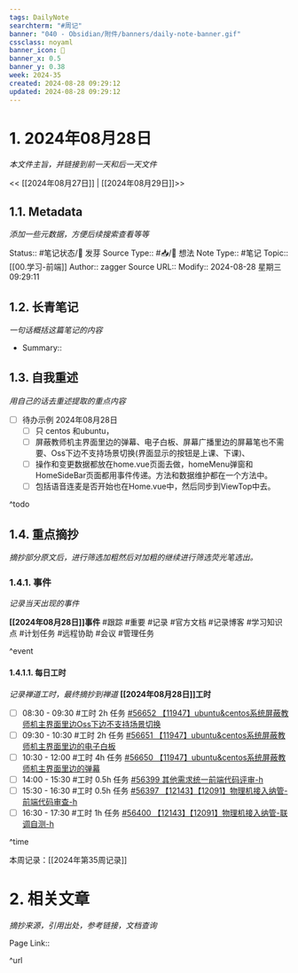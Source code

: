 ```yaml
---
tags: DailyNote
searchterm: "#周记"
banner: "040 - Obsidian/附件/banners/daily-note-banner.gif"
cssclass: noyaml
banner_icon: 💌
banner_x: 0.5
banner_y: 0.38
week: 2024-35
created: 2024-08-28 09:29:12
updated: 2024-08-28 09:29:12
---
```


# 1. 2024年08月28日

_本文件主旨，并链接到前一天和后一天文件_

<< [[2024年08月27日]] | [[2024年08月29日]]>>

## 1.1. Metadata

_添加一些元数据，方便后续搜索查看等等_

Status:: #笔记状态/🌱 发芽
Source Type:: #📥/💭 想法 
Note Type:: #笔记
Topic:: [[00.学习-前端]]
Author:: zagger
Source URL::
Modify:: 2024-08-28 星期三 09:29:11

## 1.2. 长青笔记

_一句话概括这篇笔记的内容_

- Summary::

## 1.3. 自我重述

_用自己的话去重述提取的重点内容_

- [ ] 待办示例 2024年08月28日
	- [ ] 只 centos 和ubuntu，
	- [ ] 屏蔽教师机主界面里边的弹幕、电子白板、屏幕广播里边的屏幕笔也不需要、Oss下边不支持场景切换(界面显示的按钮是上课、下课)、
	- [ ] 操作和变更数据都放在home.vue页面去做，homeMenu弹窗和HomeSideBar页面都用事件传递。方法和数据维护都在一个方法中。
	- [ ] 包括语音连麦是否开始也在Home.vue中，然后同步到ViewTop中去。

^todo

## 1.4. 重点摘抄

_摘抄部分原文后，进行筛选加粗然后对加粗的继续进行筛选荧光笔选出。_

### 1.4.1. 事件

_记录当天出现的事件_

**[[2024年08月28日]]事件** 
#跟踪 #重要 #记录 #官方文档 #记录博客 #学习知识点 #计划任务 #远程协助 #会议 #管理任务

^event

#### 1.4.1.1. 每日工时

_记录禅道工时，最终摘抄到禅道_
**[[2024年08月28日]]工时**
- [ ] 08:30 - 09:30 #工时  2h 任务 [#56652 【11947】ubuntu&centos系统屏蔽教师机主界面里边Oss下边不支持场景切换](http://172.16.203.14:2980/task-view-56652.html?onlybody=yes&tid=ytewirxo)
- [ ] 09:30 - 10:30 #工时  2h 任务 [#56651 【11947】ubuntu&centos系统屏蔽教师机主界面里边的电子白板](http://172.16.203.14:2980/task-view-56651.html?onlybody=yes&tid=ytewirxo)
- [ ] 10:30 - 12:00 #工时  4h 任务 [#56650 【11947】ubuntu&centos系统屏蔽教师机主界面里边的弹幕](http://172.16.203.14:2980/task-view-56650.html?onlybody=yes&tid=ytewirxo)
- [ ] 14:00 - 15:30 #工时  0.5h 任务 [#56399 其他需求统一前端代码评审-h](http://172.16.203.14:2980/task-view-56399.html?onlybody=yes&tid=ytewirxo)
- [ ] 15:30 - 16:30 #工时  0.5h 任务 [#56397 【12143】【12091】物理机接入纳管-前端代码审查-h](http://172.16.203.14:2980/task-view-56397.html?onlybody=yes&tid=ytewirxo)
- [ ] 16:30 - 17:30 #工时  1h 任务 [#56400 【12143】【12091】物理机接入纳管-联调自测-h](http://172.16.203.14:2980/task-view-56400.html?onlybody=yes&tid=ytewirxo)

^time

本周记录：[[2024年第35周记录]]

# 2. 相关文章

_摘抄来源，引用出处，参考链接，文档查询_

Page Link::

^url
